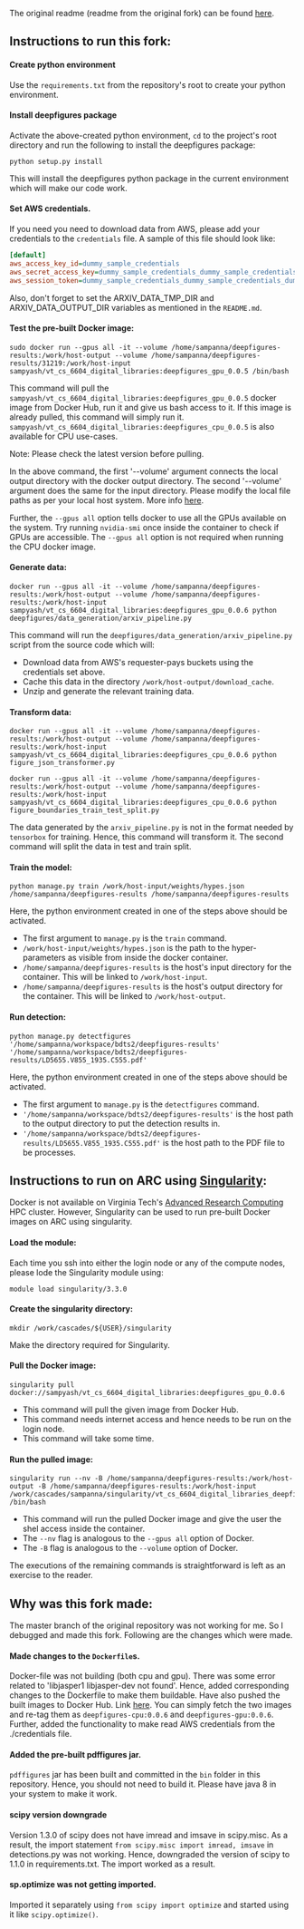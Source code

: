 The original readme (readme from the original fork) can be found [here][original-readme].

## Instructions to run this fork:

#### Create python environment
Use the ``requirements.txt`` from the repository's root to create your python environment.

#### Install deepfigures package
Activate the above-created python environment, ``cd`` to the project's root directory and run the following to install the deepfigures package:
```shell script
python setup.py install
```
This will install the deepfigures python package in the current environment which will make our code work.

#### Set AWS credentials. 
If you need you need to download data from AWS, please add your credentials to the ```credentials``` file.
A sample of this file should look like:
```ini
[default]
aws_access_key_id=dummy_sample_credentials
aws_secret_access_key=dummy_sample_credentials_dummy_sample_credentials
aws_session_token=dummy_sample_credentials_dummy_sample_credentials_dummy_sample_credentials_dummy_sample_credentials_dummy_sample_credentials_dummy_sample_credentials_dummy_sample_credentials_
```

Also, don't forget to set the ARXIV_DATA_TMP_DIR and ARXIV_DATA_OUTPUT_DIR variables as mentioned in the ```README.md```.

#### Test the pre-built Docker image:
```shell script
sudo docker run --gpus all -it --volume /home/sampanna/deepfigures-results:/work/host-output --volume /home/sampanna/deepfigures-results/31219:/work/host-input sampyash/vt_cs_6604_digital_libraries:deepfigures_gpu_0.0.5 /bin/bash
```
This command will pull the ``sampyash/vt_cs_6604_digital_libraries:deepfigures_gpu_0.0.5`` docker image from Docker Hub, run it and give us bash access to it.
If this image is already pulled, this command will simply run it.
``sampyash/vt_cs_6604_digital_libraries:deepfigures_cpu_0.0.5`` is also available for CPU use-cases.

Note: Please check the latest version before pulling.

In the above command, the first '--volume' argument connects the local output directory with the docker output directory.
The second '--volume' argument does the same for the input directory.
Please modify the local file paths as per your local host system.
More info [here][docker-commandline-run-docs].

Further, the ``--gpus all`` option tells docker to use all the GPUs available on the system.
Try running ``nvidia-smi`` once inside the container to check if GPUs are accessible. 
The ``--gpus all`` option is not required when running the CPU docker image.

#### Generate data:
```shell script
docker run --gpus all -it --volume /home/sampanna/deepfigures-results:/work/host-output --volume /home/sampanna/deepfigures-results:/work/host-input sampyash/vt_cs_6604_digital_libraries:deepfigures_gpu_0.0.6 python deepfigures/data_generation/arxiv_pipeline.py
```
This command will run the ``deepfigures/data_generation/arxiv_pipeline.py`` script from the source code which will:
- Download data from AWS's requester-pays buckets using the credentials set above.
- Cache this data in the directory ``/work/host-output/download_cache``.
- Unzip and generate the relevant training data.

#### Transform data:
```shell script
docker run --gpus all -it --volume /home/sampanna/deepfigures-results:/work/host-output --volume /home/sampanna/deepfigures-results:/work/host-input sampyash/vt_cs_6604_digital_libraries:deepfigures_cpu_0.0.6 python figure_json_transformer.py
```

```shell script
docker run --gpus all -it --volume /home/sampanna/deepfigures-results:/work/host-output --volume /home/sampanna/deepfigures-results:/work/host-input sampyash/vt_cs_6604_digital_libraries:deepfigures_cpu_0.0.6 python figure_boundaries_train_test_split.py
```

The data generated by the ``arxiv_pipeline.py`` is not in the format needed by ``tensorbox`` for training.
Hence, this command will transform it. The second command will split the data in test and train split.

#### Train the model:
```shell script
python manage.py train /work/host-input/weights/hypes.json /home/sampanna/deepfigures-results /home/sampanna/deepfigures-results
```
Here, the python environment created in one of the steps above should be activated.
- The first argument to ``manage.py`` is the ``train`` command.
- ``/work/host-input/weights/hypes.json`` is the path to the hyper-parameters as visible from inside the docker container.
- ``/home/sampanna/deepfigures-results`` is the host's input directory for the container. This will be linked to ``/work/host-input``.
- ``/home/sampanna/deepfigures-results`` is the host's output directory for the container. This will be linked to ``/work/host-output``.

#### Run detection:
```shell script
python manage.py detectfigures '/home/sampanna/workspace/bdts2/deepfigures-results' '/home/sampanna/workspace/bdts2/deepfigures-results/LD5655.V855_1935.C555.pdf'
```
Here, the python environment created in one of the steps above should be activated.
- The first argument to ``manage.py`` is the ``detectfigures`` command.
- ``'/home/sampanna/workspace/bdts2/deepfigures-results'`` is the host path to the output directory to put the detection results in.
- ``'/home/sampanna/workspace/bdts2/deepfigures-results/LD5655.V855_1935.C555.pdf'`` is the host path to the PDF file to be processes.

## Instructions to run on ARC using [Singularity][singularity-homepage]:
Docker is not available on Virginia Tech's [Advanced Research Computing][vt-arc-homepage] HPC cluster.
However, Singularity can be used to run pre-built Docker images on ARC using singularity.

#### Load the module:
Each time you ssh into either the login node or any of the compute nodes, please lode the Singularity module using:
```shell script
module load singularity/3.3.0
```

#### Create the singularity directory:
```shell script
mkdir /work/cascades/${USER}/singularity
```
Make the directory required for Singularity.

#### Pull the Docker image:
```shell script
singularity pull docker://sampyash/vt_cs_6604_digital_libraries:deepfigures_gpu_0.0.6
```
- This command will pull the given image from Docker Hub.
- This command needs internet access and hence needs to be run on the login node.
- This command will take some time.

#### Run the pulled image:
```shell script
singularity run --nv -B /home/sampanna/deepfigures-results:/work/host-output -B /home/sampanna/deepfigures-results:/work/host-input /work/cascades/sampanna/singularity/vt_cs_6604_digital_libraries_deepfigures_cpu_0.0.6.sif /bin/bash
```
- This command will run the pulled Docker image and give the user the shel access inside the container.
- The ``--nv`` flag is analogous to the  ``--gpus all`` option of Docker.
- The ``-B`` flag is analogous to the ``--volume`` option of Docker.

The executions of the remaining commands is straightforward is left as an exercise to the reader.


## Why was this fork made:
The master branch of the original repository was not working for me. So I debugged and made this fork. Following are the changes which were made.

#### Made changes to the ```Dockerfile```s.

Docker-file was not building (both cpu and gpu). 
There was some error related to 'libjasper1 libjasper-dev not found'. 
Hence, added corresponding changes to the Dockerfile to make them buildable. 
Have also pushed the built images to Docker Hub. Link [here][docker-hub-link]. 
You can simply fetch the two images and re-tag them as ```deepfigures-cpu:0.0.6``` and ```deepfigures-gpu:0.0.6```. 
Further, added the functionality to make read AWS credentials from the ./credentials file. 
    
#### Added the pre-built pdffigures jar.

```pdffigures``` jar has been built and committed in the ```bin``` folder in this repository. Hence, you should not need to build it. Please have java 8 in your system to make it work.

#### scipy version downgrade
 
Version 1.3.0 of scipy does not have imread and imsave in scipy.misc. As a result, the import statement ```from scipy.misc import imread, imsave``` in detections.py was not working. Hence, downgraded the version of scipy to 1.1.0 in requirements.txt. The import worked as a result.

#### sp.optimize was not getting imported.

Imported it separately using ```from scipy import optimize``` and started using it like ```scipy.optimize()```.


[original-readme]: https://github.com/SampannaKahu/deepfigures-open/blob/master/original_readme.md
[docker-hub-link]: https://hub.docker.com/r/sampyash/vt_cs_6604_digital_libraries/tags
[docker-commandline-run-docs]: https://docs.docker.com/engine/reference/commandline/run
[singularity-homepage]: https://singularity.lbl.gov
[vt-arc-homepage]: https://www.arc.vt.edu
